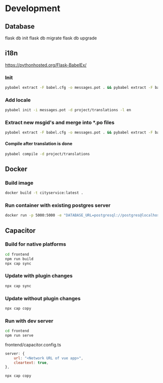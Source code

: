 # Development

## Database

flask db init
flask db migrate
flask db upgrade

## i18n

<https://pythonhosted.org/Flask-BabelEx/>

### Init

```sh
pybabel extract -F babel.cfg -o messages.pot . && pybabel extract -F babel.cfg -k lazy_gettext -o messages.pot . && pybabel init -i messages.pot -d project/translations -l de
```

### Add locale

```sh
pybabel init -i messages.pot -d project/translations -l en
```

### Extract new msgid's and merge into \*.po files

```sh
pybabel extract -F babel.cfg -o messages.pot . && pybabel extract -F babel.cfg -k lazy_gettext -o messages.pot . && pybabel update -N -i messages.pot -d project/translations
```

#### Compile after translation is done

```sh
pybabel compile -d project/translations
```

## Docker

### Build image

```sh
docker build -t cityservice:latest .
```

### Run container with existing postgres server

```sh
docker run -p 5000:5000 -e "DATABASE_URL=postgresql://postgres@localhost/cityservice" "cityservice:latest"
```

## Capacitor

### Build for native platforms

```sh
cd frontend
npm run build
npx cap sync
```

### Update with plugin changes

```sh
npx cap sync
```

### Update without plugin changes

```sh
npx cap copy
```

### Run with dev server

```sh
cd frontend
npm run serve
```

frontend/capacitor.config.ts

```js
server: {
    url: "<Network URL of vue app>",
    cleartext: true,
},
```

```sh
npx cap copy
```
